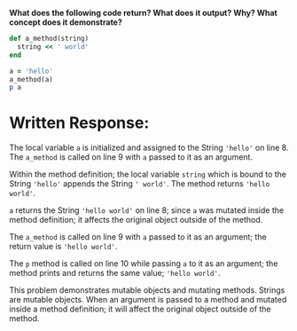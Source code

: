 **What does the following code return? What does it output? Why? What concept does it demonstrate?**

```ruby
def a_method(string)
  string << ' world'
end

a = 'hello'
a_method(a)
p a
```
# Written Response:

The local variable `a` is initialized and assigned to the String `'hello'` on line 8. The `a_method` is called on line 9 with `a` passed to it as an argument.

Within the method definition; the local variable `string` which is bound to the String `'hello'` appends the String `' world'`. The method returns `'hello world'`.

`a` returns the String `'hello world'` on line 8; since `a` was mutated inside the method definition; it affects the original object outside of the method.

The `a_method` is called on line 9 with `a` passed to it as an argument; the return value is `'hello world'`.

The `p` method is called on line 10 while passing `a` to it as an argument; the method prints and returns the same value; `'hello world'`.

This problem demonstrates mutable objects and mutating methods. Strings are mutable objects. When an argument is passed to a method and mutated inside a method definition; it will affect the original object outside of the method.


